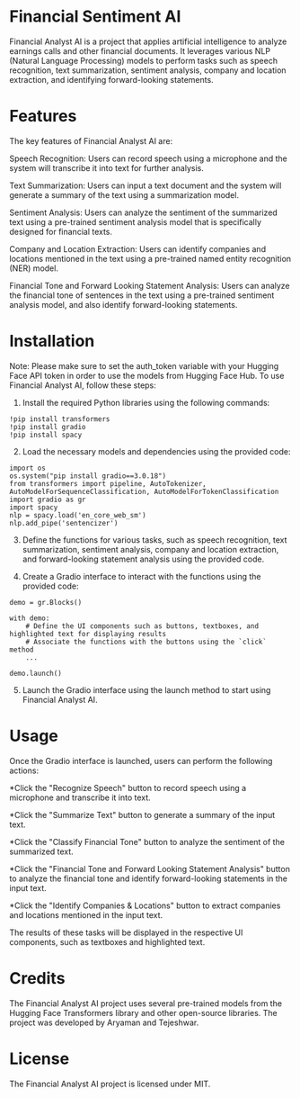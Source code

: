 # Financial Sentiment AI


Financial Analyst AI is a project that applies artificial intelligence to analyze earnings calls and other financial documents. It leverages various NLP (Natural Language Processing) models to perform tasks such as speech recognition, text summarization, sentiment analysis, company and location extraction, and identifying forward-looking statements.

# Features
The key features of Financial Analyst AI are:

Speech Recognition: Users can record speech using a microphone and the system will transcribe it into text for further analysis.

Text Summarization: Users can input a text document and the system will generate a summary of the text using a summarization model.

Sentiment Analysis: Users can analyze the sentiment of the summarized text using a pre-trained sentiment analysis model that is specifically designed for financial texts.

Company and Location Extraction: Users can identify companies and locations mentioned in the text using a pre-trained named entity recognition (NER) model.

Financial Tone and Forward Looking Statement Analysis: Users can analyze the financial tone of sentences in the text using a pre-trained sentiment analysis model, and also identify forward-looking statements.

# Installation

Note: Please make sure to set the auth_token variable with your Hugging Face API token in order to use the models from Hugging Face Hub.
To use Financial Analyst AI, follow these steps:

1. Install the required Python libraries using the following commands:
```
!pip install transformers
!pip install gradio
!pip install spacy 
```

2. Load the necessary models and dependencies using the provided code:
```
import os
os.system("pip install gradio==3.0.18")
from transformers import pipeline, AutoTokenizer, AutoModelForSequenceClassification, AutoModelForTokenClassification
import gradio as gr
import spacy
nlp = spacy.load('en_core_web_sm')
nlp.add_pipe('sentencizer')
```
3. Define the functions for various tasks, such as speech recognition, text summarization, sentiment analysis, company and location extraction, and forward-looking statement analysis using the provided code.

4. Create a Gradio interface to interact with the functions using the provided code:
```
demo = gr.Blocks()

with demo:
    # Define the UI components such as buttons, textboxes, and highlighted text for displaying results
    # Associate the functions with the buttons using the `click` method
    ...
    
demo.launch()
```

5. Launch the Gradio interface using the launch method to start using Financial Analyst AI.

# Usage
Once the Gradio interface is launched, users can perform the following actions:

*Click the "Recognize Speech" button to record speech using a microphone and transcribe it into text.

*Click the "Summarize Text" button to generate a summary of the input text.

*Click the "Classify Financial Tone" button to analyze the sentiment of the summarized text.

*Click the "Financial Tone and Forward Looking Statement Analysis" button to analyze the financial tone and identify forward-looking statements in the input text.

*Click the "Identify Companies & Locations" button to extract companies and locations mentioned in the input text.

The results of these tasks will be displayed in the respective UI components, such as textboxes and highlighted text.

# Credits
The Financial Analyst AI project uses several pre-trained models from the Hugging Face Transformers library and other open-source libraries. The project was developed by Aryaman and Tejeshwar.

# License

The Financial Analyst AI project is licensed under MIT.
